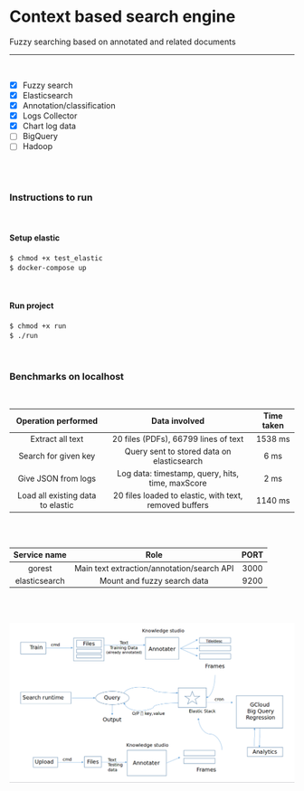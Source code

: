 # Context based search engine
Fuzzy searching based on annotated and related documents
___

<br />

- [X] Fuzzy search
- [X] Elasticsearch
- [X] Annotation/classification
- [X] Logs Collector
- [X] Chart log data
- [ ] BigQuery
- [ ] Hadoop

<br />
<br />

### Instructions to run

<br />

#### Setup elastic


```bash
$ chmod +x test_elastic
$ docker-compose up
```

<br />

#### Run project

```bash
$ chmod +x run
$ ./run
```

<br />


### Benchmarks on localhost

<br />

| Operation performed |  Data involved | Time taken |
|:---:|:---:|:---:|
| Extract all text | 20 files (PDFs), 66799 lines of text | 1538 ms |
| Search for given key | Query sent to stored data on elasticsearch | 6 ms |
| Give JSON from logs | Log data: timestamp, query, hits, time, maxScore | 2 ms |
| Load all existing data to elastic | 20 files loaded to elastic, with text, removed buffers | 1140 ms |

<br />
<br />


| Service name | Role | PORT |
|:---:|:---:|:---:|
| gorest | Main text extraction/annotation/search API | 3000 |
| elasticsearch | Mount and fuzzy search data | 9200 |

<br />
<br />


![Workflow](static/img/workflow.png)